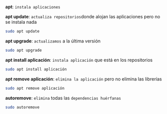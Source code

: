 **apt**: ``instala aplicaciones``

**apt update**: ``actualiza repositorios``donde alojan las aplicaciones pero no se instala nada

```Bash
sudo apt update
```

**apt upgrade**: ``actualizamos`` a la última versión

```Bash
sudo apt upgrade
```

**apt install aplicación**: ``instala aplicación`` que está en los repositorios

```Bash
sudo apt install aplicación
```

**apt remove aplicación**: ``elimina la aplicación`` pero no elimina las librerías

```Bash
sudo apt remove aplicación
```

**autoremove**: ``elimina`` todas las ``dependencias huérfanas``

```Bash
sudo autoremove
```
